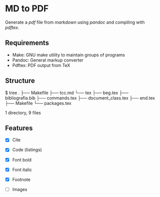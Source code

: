 # MD to PDF

Generate a _pdf_ file from _markdown_ using _pandoc_ and compiling with _pdftex_.

## Requirements

- Make: GNU make utility to maintain groups of programs
- Pandoc: General markup converter
- Pdftex: PDF output from TeX

## Structure

$ tree
.
├── Makefile
├── tcc.md
└── tex
    ├── beg.tex
    ├── bibliografia.bib
    ├── commands.tex
    ├── document_class.tex
    ├── end.tex
    ├── Makefile
    └── packages.tex

1 directory, 9 files

## Features

- [x] Cite
- [x] Code (listings)
- [x] Font bold
- [x] Font italic
- [x] Footnote
- [ ] Images

